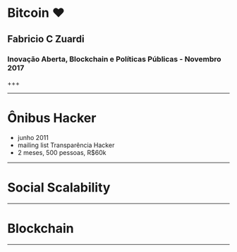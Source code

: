 
# Bitcoin :heart:
## Fabricio C Zuardi
### Inovação Aberta, Blockchain e Políticas Públicas - Novembro 2017

+++


---

# Ônibus Hacker

- junho 2011
- mailing list Transparência Hacker
- 2 meses, 500 pessoas, R$60k

---

# Social Scalability

---

# Blockchain

---
